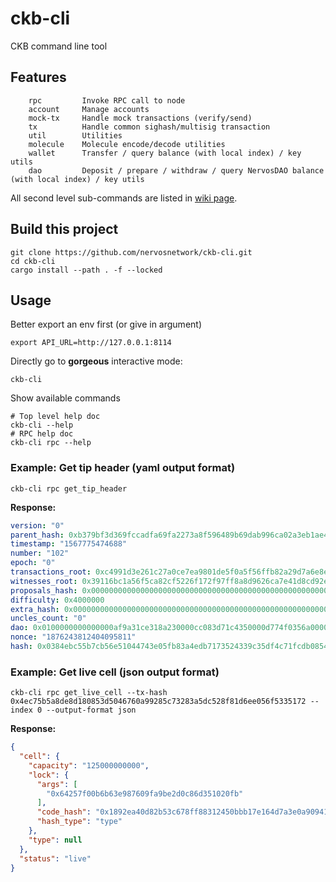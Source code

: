 # ckb-cli
CKB command line tool

## Features
```
    rpc         Invoke RPC call to node
    account     Manage accounts
    mock-tx     Handle mock transactions (verify/send)
    tx          Handle common sighash/multisig transaction
    util        Utilities
    molecule    Molecule encode/decode utilities
    wallet      Transfer / query balance (with local index) / key utils
    dao         Deposit / prepare / withdraw / query NervosDAO balance (with local index) / key utils
```

All second level sub-commands are listed in [wiki page](https://github.com/nervosnetwork/ckb-cli/wiki/Sub-Commands).

## Build this project
```
git clone https://github.com/nervosnetwork/ckb-cli.git
cd ckb-cli
cargo install --path . -f --locked
```

## Usage

Better export an env first (or give in argument)

```
export API_URL=http://127.0.0.1:8114
```

Directly go to **gorgeous** interactive mode:

```
ckb-cli
```

Show available commands
``` shell
# Top level help doc
ckb-cli --help
# RPC help doc
ckb-cli rpc --help
```

### Example: Get tip header (yaml output format)

```
ckb-cli rpc get_tip_header
```

**Response:**
``` yaml
version: "0"
parent_hash: 0xb379bf3d369fccadfa69fa2273a8f596489b69dab996ca02a3eb1ae4cf765ca3
timestamp: "1567775474688"
number: "102"
epoch: "0"
transactions_root: 0xc4991d3e261c27a0ce7ea9801de5f0a5f56ffb82a29d7a6e8e7cf44dbb2db114
witnesses_root: 0x39116bc1a56f5ca82cf5226f172f97ff8a8d9626ca7e41d8cd92e76666e069f8
proposals_hash: 0x0000000000000000000000000000000000000000000000000000000000000000
difficulty: 0x4000000
extra_hash: 0x0000000000000000000000000000000000000000000000000000000000000000
uncles_count: "0"
dao: 0x0100000000000000af9a31ce318a230000cc083d71c4350000d774f0356a0000
nonce: "1876243812404095811"
hash: 0x0384ebc55b7cb56e51044743e05fb83a4edb7173524339c35df4c71fcdb0854d
```

### Example: Get live cell (json output format)
```
ckb-cli rpc get_live_cell --tx-hash 0x4ec75b5a8de8d180853d5046760a99285c73283a5dc528f81d6ee056f5335172 --index 0 --output-format json
```

**Response:**
``` json
{
  "cell": {
    "capacity": "125000000000",
    "lock": {
      "args": [
        "0x64257f00b6b63e987609fa9be2d0c86d351020fb"
      ],
      "code_hash": "0x1892ea40d82b53c678ff88312450bbb17e164d7a3e0a90941aa58839f56f8df2",
      "hash_type": "type"
    },
    "type": null
  },
  "status": "live"
}
```
